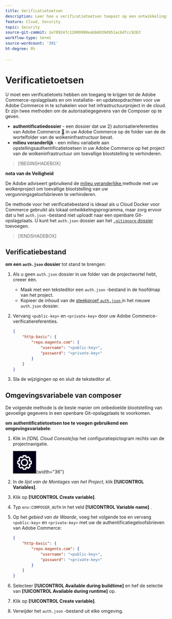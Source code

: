 ```yaml
---
title: Verificatietoetsen
description: Leer hoe u verificatietoetsen toepast op een ontwikkelingsproject in Adobe Commerce op cloudinfrastructuur.
feature: Cloud, Security
topic: Security
source-git-commit: 1e789247c12009908eabb6039d951acbdfcc9263
workflow-type: tm+mt
source-wordcount: '301'
ht-degree: 0%

---
```


# Verificatietoetsen

U moet een verificatietoets hebben om toegang te krijgen tot de Adobe Commerce-opslagplaats en om installatie- en updateopdrachten voor uw Adobe Commerce in te schakelen voor het infrastructuurproject in de cloud. Er zijn twee methoden om de autorisatiegegevens van de Composer op te geven.

- **authentificatiedossier** - een dossier dat uw 2&rbrace; autorisatiereferenties van Adobe Commerce [&#128279;](https://experienceleague.adobe.com/docs/commerce-operations/installation-guide/prerequisites/authentication-keys.html) in uw Adobe Commerce op de folder van de de wortelfolder van de wolkeninfrastructuur bevat.
- **milieu veranderlijk** - een milieu variabele aan opstellingsauthentificatietoetsen in uw Adobe Commerce op het project van de wolkeninfrastructuur om toevallige blootstelling te verhinderen.

>[!BEGINSHADEBOX]

**nota van de Veiligheid**

De Adobe adviseert gebruikend de [ milieu veranderlijke ](#composer-auth-environment-variable) methode met uw wolkenproject om toevallige blootstelling van uw vergunningsgeloofsbrieven te verhinderen.

De methode voor het verificatiebestand is ideaal als u Cloud Docker voor Commerce gebruikt als lokaal ontwikkelingsprogramma, maar zorg ervoor dat u het `auth.json` -bestand niet uploadt naar een openbare Git-opslagplaats. U kunt het `auth.json` dossier aan het [`.gitignore` dossier ](../project/file-structure.md#ignoring-files) toevoegen.

>[!ENDSHADEBOX]

## Verificatiebestand

**om een `auth.json` dossier** tot stand te brengen:

1. Als u geen `auth.json` dossier in uw folder van de projectwortel hebt, creeer één.

   - Maak met een teksteditor een `auth.json` -bestand in de hoofdmap van het project.
   - Kopieer de inhoud van de [ steekproef `auth.json` ](https://github.com/magento/magento2/blob/2.3/auth.json.sample) in het nieuwe `auth.json` dossier.

1. Vervang `<public-key>` en `<private-key>` door uw Adobe Commerce-verificatiereferenties.

   ```json
   {
       "http-basic": {
           "repo.magento.com": {
               "username": "<public-key>",
               "password": "<private-key>"
           }
       }
   }
   ```

1. Sla de wijzigingen op en sluit de teksteditor af.

## Omgevingsvariabele van composer

De volgende methode is de beste manier om onbedoelde blootstelling van gevoelige gegevens in een openbare Git-opslagplaats te voorkomen.

**om authentificatietoetsen toe te voegen gebruikend een omgevingsvariabele**:

1. Klik in _[!DNL Cloud Console]_&#x200B;op het configuratiepictogram rechts van de projectnavigatie.

   ![ vorm project ](../../assets/icon-configure.png){width="36"}

1. In de _lijst van de Montages van het Project_, klik **[!UICONTROL Variables]**.

1. Klik op **[!UICONTROL Create variable]**.

1. Typ `env:COMPOSER_AUTH` in het veld **[!UICONTROL Variable name]** .

1. Op het _gebied van de Waarde_, voeg het volgende toe en vervang `<public-key>` en `<private-key>` met uw de authentificatiegeloofsbrieven van Adobe Commerce:

   ```json
   {
       "http-basic": {
           "repo.magento.com": {
               "username": "<public-key>",
               "password": "<private-key>"
           }
       }
   }
   ```

1. Selecteer **[!UICONTROL Available during buildtime]** en hef de selectie van **[!UICONTROL Available during runtime]** op.

1. Klik op **[!UICONTROL Create variable]**.

1. Verwijder het `auth.json` -bestand uit elke omgeving.

